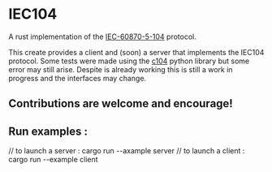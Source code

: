 # IEC104

A rust implementation of the [IEC-60870-5-104](https://en.wikipedia.org/wiki/IEC_60870-5#IEC_60870-5-104) protocol.

This create provides a client and (soon) a server that implements the IEC104 protocol. Some tests were made using the [c104](https://pypi.org/project/c104/) python library but some error may still arise. Despite is already working this is still a work in progress and the interfaces may change.

Contributions are welcome and encourage!
---------------
Run examples :
---------------
// to launch a server :
cargo run --axample server
// to launch a client :
cargo run --example client

